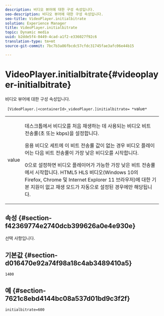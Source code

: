 ```yaml
---
description: 비디오 뷰어에 대한 구성 속성입니다.
seo-description: 비디오 뷰어에 대한 구성 속성입니다.
seo-title: VideoPlayer.initialbitrate
solution: Experience Manager
title: VideoPlayer.initialbitrate
topic: Dynamic media
uuid: b2dde5f4-0449-4cad-a1f2-e336027f92c6
translation-type: tm+mt
source-git-commit: 7bc7b3a86fbcdc57cfdc31745fae3afc06e44b15

---
```



# VideoPlayer.initialbitrate{#videoplayer-initialbitrate}

비디오 뷰어에 대한 구성 속성입니다.

` [VideoPlayer.|<containerId>_videoPlayer.]initialbitrate= *`value`*`

<table id="table_C616483932C2482CA9794DDD7313FD7C"> 
 <tbody> 
  <tr> 
   <td colname="col1"> <p> <span class="codeph"> value </span> </p> </td> 
   <td colname="col2"> <p>데스크톱에서 비디오를 처음 재생하는 데 사용되는 비디오 비트 전송률(초 또는 kbps)을 설정합니다. </p> <p>응용 비디오 세트에 이 비트 전송률 값이 없는 경우 비디오 플레이어는 다음 비트 전송률이 가장 낮은 비디오를 시작합니다. </p> <p>0으로 설정하면 비디오 <span class="codeph"> </span> 플레이어가 가능한 가장 낮은 비트 전송률에서 시작합니다. HTML5 HLS 비디오(Windows 10의 Firefox, Chrome 및 Internet Explorer 11 브라우저)에 대한 기본 지원이 없고 재생 모드가 <span class="codeph"> 자동으로 </span>설정된 경우에만 해당됩니다. </p> </td> 
  </tr> 
 </tbody> 
</table>

## 속성 {#section-f42369774e2740dcb399626a0e4e930e}

선택 사항입니다.

## 기본값 {#section-d016470e92a74f98a18c4ab3489410a5}

`1400`

## 예 {#section-7621c8ebd4144bc08a537d01bd9c3f2f}

```
initialbitrate=600
```

